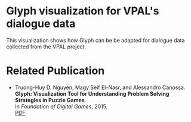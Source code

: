 # Glyph visualization for VPAL's dialogue data
This visualization shows how Glyph can be be adapted for dialogue data collected from the VPAL project.

# Related Publication
* Truong-Huy D. Nguyen, Magy Seif El-Nasr, and Alessandro Canossa.  
  **Glyph: Visualization Tool for Understanding Problem Solving Strategies in Puzzle Games**.  
 In *Foundation of Digital Games*, 2015.  
 [PDF](https://www.researchgate.net/profile/Magy_El-Nasr/publication/278847077_Glyph_Visualization_Tool_for_Understanding_Problem_Solving_Strategies_in_Puzzle_Games/links/55873ecb08ae71f6ba914804.pdf)
